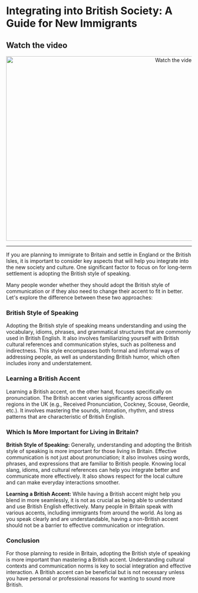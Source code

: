 
# Integrating into British Society: A Guide for New Immigrants

## Watch the video 
 <p align="center">
  <a href="https://www.youtube.com/watch?v=Ljgy_wK4OcQ" target="_blank">
    <img src="https://img.youtube.com/vi/Ljgy_wK4OcQ/hqdefault.jpg" alt="Watch the video" width="900" height="500">
  </a>
</p>

---

If you are planning to immigrate to Britain and settle in England or the British Isles, it is important to consider key aspects that will help you integrate into the new society and culture. One significant factor to focus on for long-term settlement is adopting the British style of speaking.

Many people wonder whether they should adopt the British style of communication or if they also need to change their accent to fit in better. Let's explore the difference between these two approaches:

### British Style of Speaking

Adopting the British style of speaking means understanding and using the vocabulary, idioms, phrases, and grammatical structures that are commonly used in British English. It also involves familiarizing yourself with British cultural references and communication styles, such as politeness and indirectness. This style encompasses both formal and informal ways of addressing people, as well as understanding British humor, which often includes irony and understatement.

### Learning a British Accent

Learning a British accent, on the other hand, focuses specifically on pronunciation. The British accent varies significantly across different regions in the UK (e.g., Received Pronunciation, Cockney, Scouse, Geordie, etc.). It involves mastering the sounds, intonation, rhythm, and stress patterns that are characteristic of British English.

### Which Is More Important for Living in Britain?

**British Style of Speaking:** Generally, understanding and adopting the British style of speaking is more important for those living in Britain. Effective communication is not just about pronunciation; it also involves using words, phrases, and expressions that are familiar to British people. Knowing local slang, idioms, and cultural references can help you integrate better and communicate more effectively. It also shows respect for the local culture and can make everyday interactions smoother.

**Learning a British Accent:** While having a British accent might help you blend in more seamlessly, it is not as crucial as being able to understand and use British English effectively. Many people in Britain speak with various accents, including immigrants from around the world. As long as you speak clearly and are understandable, having a non-British accent should not be a barrier to effective communication or integration.

### Conclusion

For those planning to reside in Britain, adopting the British style of speaking is more important than mastering a British accent. Understanding cultural contexts and communication norms is key to social integration and effective interaction. A British accent can be beneficial but is not necessary unless you have personal or professional reasons for wanting to sound more British.


